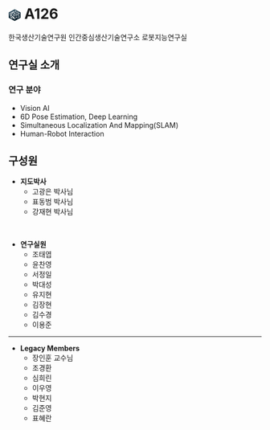 # <img src=https://github.com/GitChanyoung/A126/blob/main/git_image/mark/%EB%A1%9C%EB%B4%87%EC%A7%80%EB%8A%A5%EB%A7%88%ED%81%AC.png style="vertical-align: middle;" width=5% height=5%> A126
한국생산기술연구원 인간중심생산기술연구소 로봇지능연구실

## 연구실 소개
### 연구 분야
- Vision AI
- 6D Pose Estimation, Deep Learning
- Simultaneous Localization And Mapping(SLAM)
- Human-Robot Interaction

## 구성원
- **지도박사**
  - 고광은 박사님
  - 표동범 박사님
  - 강재현 박사님
    
<br/>

- **연구실원**
  - 조태엽
  - 윤찬영
  - 서정일
  - 박대성
  - 유지현
  - 김장현
  - 김수경
  - 이용준

<hr/>

- **Legacy Members**
  - 장인훈 교수님
  - 조경환
  - 심희린
  - 이우영
  - 박현지
  - 김준영
  - 표혜란
